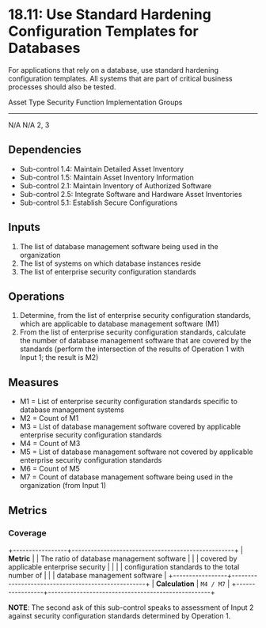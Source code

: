 # 18.11: Use Standard Hardening Configuration Templates for Databases

For applications that rely on a database, use standard hardening
configuration templates. All systems that are part of critical business
processes should also be tested.

  Asset Type   Security Function   Implementation Groups
  ------------ ------------------- -----------------------
  N/A          N/A                 2, 3

## Dependencies

-   Sub-control 1.4: Maintain Detailed Asset Inventory
-   Sub-control 1.5: Maintain Asset Inventory Information
-   Sub-control 2.1: Maintain Inventory of Authorized Software
-   Sub-control 2.5: Integrate Software and Hardware Asset Inventories
-   Sub-control 5.1: Establish Secure Configurations

## Inputs

1.  The list of database management software being used in the
    organization
2.  The list of systems on which database instances reside
3.  The list of enterprise security configuration standards

## Operations

1.  Determine, from the list of enterprise security configuration
    standards, which are applicable to database management software (M1)
2.  From the list of enterprise security configuration standards,
    calculate the number of database management software that are
    covered by the standards (perform the intersection of the results of
    Operation 1 with Input 1; the result is M2)

## Measures

-   M1 = List of enterprise security configuration standards specific to
    database management systems
-   M2 = Count of M1
-   M3 = List of database management software covered by applicable
    enterprise security configuration standards
-   M4 = Count of M3
-   M5 = List of database management software not covered by applicable
    enterprise security configuration standards
-   M6 = Count of M5
-   M7 = Count of database management software being used in the
    organization (from Input 1)

## Metrics

### Coverage

+-----------------+---------------------------------------------------+
| **Metric**      | | The ratio of database management software       |
|                 |   covered by applicable enterprise security       |
|                 | | configuration standards to the total number of  |
|                 |   database management software                    |
+-----------------+---------------------------------------------------+
| **Calculation** | `M4 / M7`                                         |
+-----------------+---------------------------------------------------+

**NOTE**: The second ask of this sub-control speaks to assessment of
Input 2 against security configuration standards determined by Operation
1.
